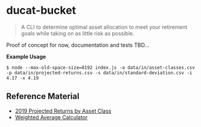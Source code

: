# ducat-bucket

> A CLI to determine optimal asset allocation to meet your retirement goals while taking on as little risk as possible.

Proof of concept for now, documentation and tests TBD...

**Example Usage**

```shell
$ node --max-old-space-size=8192 index.js -a data/in/asset-classes.csv -p data/in/projected-returns.csv -s data/in/standard-deviation.csv -i 4.17 -x 4.19
```

## Reference Material

* [2019 Projected Returns by Asset Class](https://www.iqpf.org/en/Account/news/news/2019/04/30/default-calendar/2019-projection-assumption-guidelines)
* [Weighted Average Calculator](https://financeformulas.net/Weighted_Average.html)
